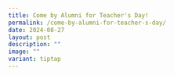 ```yaml
---
title: Come by Alumni for Teacher's Day!
permalink: /come-by-alumni-for-teacher-s-day/
date: 2024-08-27
layout: post
description: ""
image: ""
variant: tiptap
---
```

